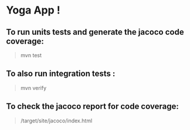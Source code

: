# Yoga App !

## To run units tests and generate the jacoco code coverage:

> mvn test

## To also run integration tests :

> mvn verify

## To check the jacoco report for code coverage:

> /target/site/jacoco/index.html
